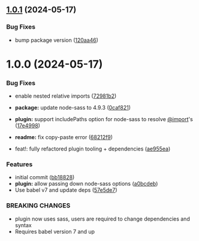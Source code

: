 ## [1.0.1](https://github.com/xsu1010/babel-plugin-transform-scss-import-to-string/compare/v1.0.0...v1.0.1) (2024-05-17)


### Bug Fixes

* bump package version ([120aa46](https://github.com/xsu1010/babel-plugin-transform-scss-import-to-string/commit/120aa468d540b43a12bedb7ff7f2ad662f1b8799))

# 1.0.0 (2024-05-17)


### Bug Fixes

* enable nested relative imports ([72981b2](https://github.com/xsu1010/babel-plugin-transform-scss-import-to-string/commit/72981b2727f21dcc6dd299f1bd14d1288b876d72))
* **package:** update node-sass to 4.9.3 ([0caf821](https://github.com/xsu1010/babel-plugin-transform-scss-import-to-string/commit/0caf8212f831814d6c054a5050f74b37a2dcd9c0))
* **plugin:** support includePaths option for node-sass to resolve [@import](https://github.com/import)'s ([17e4998](https://github.com/xsu1010/babel-plugin-transform-scss-import-to-string/commit/17e4998ebc87a0ac8bc06586872ec0d98e7ee307))
* **readme:** fix copy-paste error ([68212f9](https://github.com/xsu1010/babel-plugin-transform-scss-import-to-string/commit/68212f9e70b680d300b73977399fce9d6c1dad0a))


* feat!: fully refactored plugin tooling + dependencies ([ae955ea](https://github.com/xsu1010/babel-plugin-transform-scss-import-to-string/commit/ae955eaa82683e1a8510eeda79e9b7f2fc9e9989))


### Features

* initial commit ([bb18828](https://github.com/xsu1010/babel-plugin-transform-scss-import-to-string/commit/bb18828095e116bdd2ad1f256d529074753fca83))
* **plugin:** allow passing down node-sass options ([a0bcdeb](https://github.com/xsu1010/babel-plugin-transform-scss-import-to-string/commit/a0bcdebf29ec53bef8771dcb96648a80e0fb5e00))
* Use babel v7 and update deps ([57e5de7](https://github.com/xsu1010/babel-plugin-transform-scss-import-to-string/commit/57e5de7e8f1fcfcc03f7b35c77f2bc856dcf837d))


### BREAKING CHANGES

* plugin now uses sass, users are required to change
dependencies and syntax
* Requires babel version 7 and up
